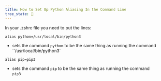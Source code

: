 ```yaml
---
title: How to Set Up Python Aliasing In the Command Line
tree_state: 🌱
---
```


In your .zshrc file you need to put the lines:

`alias python=/usr/local/bin/python3`
- sets the command `python` to be the same thing as running the command ``/usr/local/bin/python3`

`alias pip=pip3`
- sets the command `pip` to be the same thing as running the command `pip3`